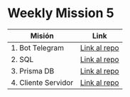 # Weekly Mission 5

| Misión | Link |
| ------------- | ------------- |
|1. Bot Telegram|[Link al repo](https://github.com/GerardoCabreraH/fizzbuzz)|
|2. SQL|[Link al repo](https://github.com/GerardoCabreraH/sql)|
|3. Prisma DB|[Link al repo](https://github.com/GerardoCabreraH/prisma-db)|
|4. Cliente Servidor|[Link al repo](https://github.com/GerardoCabreraH/client-launchx)|